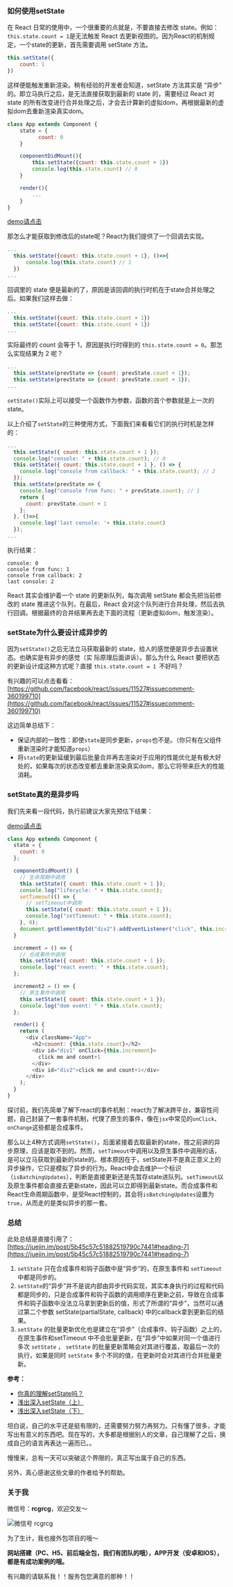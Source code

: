 ### 如何使用setState

在 React 日常的使用中，一个很重要的点就是，不要直接去修改 state。例如：`this.state.count = 1`是无法触发 React 去更新视图的。因为React的机制规定，一个state的更新，首先需要调用 setState 方法。

```javascript
this.setState({
    count: 1
})
```

这样便能触发重新渲染。稍有经验的开发者会知道，setState 方法其实是 “异步” 的。即立马执行之后，是无法直接获取到最新的 state 的，需要经过 React 对 state 的所有改变进行合并处理之后，才会去计算新的虚拟dom，再根据最新的虚拟dom去重新渲染真实dom。

```javascript
class App extends Component {
    state = {
          count: 0
    }

    componentDidMount(){
        this.setState({count: this.state.count + 1})
        console.log(this.state.count) // 0
    }

    render(){
        ...
    }
}
```

[demo请点击](https://codesandbox.io/s/xpk8qqx9pz?expanddevtools=1)

那怎么才能获取到修改后的state呢？React为我们提供了一个回调去实现。

```javascript
...
  this.setState({count: this.state.count + 1}, ()=>{
      console.log(this.state.count) // 1
  })
...
```

回调里的 state 便是最新的了，原因是该回调的执行时机在于state合并处理之后。如果我们这样去做：

```javascript
...
  this.setState({count: this.state.count + 1})
  this.setState({count: this.state.count + 1})
...
```

实际最终的 count 会等于 1，原因是执行时得到的 `this.state.count = 0`。那怎么实现结果为 2 呢？

```javascript
...
  this.setState(prevState => {count: prevState.count + 1});
  this.setState(prevState => {count: prevState.count + 1});
...
```

`setState()`实际上可以接受一个函数作为参数，函数的首个参数就是上一次的state。

以上介绍了`setState`的三种使用方式，下面我们来看看它们的执行时机是怎样的：

```javascript
...
  this.setState({ count: this.state.count + 1 });
  console.log("console: " + this.state.count); // 0
  this.setState({ count: this.state.count + 1 }, () => {
    console.log("console from callback: " + this.state.count); // 2
  });
  this.setState(prevState => {
    console.log("console from func: " + prevState.count); // 1
    return {
      count: prevState.count + 1
    };
  }, ()=>{
    console.log('last console: '+ this.state.count)
  });
...
```

执行结果：

```
console: 0 
console from func: 1 
console from callback: 2
last console: 2 
```

React 其实会维护着一个 state 的更新队列，每次调用 setState 都会先把当前修改的 state 推进这个队列，在最后，React 会对这个队列进行合并处理，然后去执行回调。根据最终的合并结果再去走下面的流程（更新虚拟dom，触发渲染）。

### setState为什么要设计成异步的

因为`setState()`之后无法立马获取最新的 state，给人的感觉便是异步去设置状态。也确实是有异步的感觉（实 际原理后面讲诉）。那么为什么 React 要把状态的更新设计成这种方式呢？直接 `this.state.count = 1 `不好吗？

有兴趣的可以点击看看：[https://github.com/facebook/react/issues/11527#issuecomment-360199710](https://github.com/facebook/react/issues/11527#issuecomment-360199710)

这边简单总结下：

* 保证内部的一致性：即使`state`是同步更新，`props`也不是。（你只有在父组件重新渲染时才能知道`props`）
* 将`state`的更新延缓到最后批量合并再去渲染对于应用的性能优化是有极大好处的，如果每次的状态改变都去重新渲染真实dom，那么它将带来巨大的性能消耗。

### setState真的是异步吗

我们先来看一段代码，执行前建议大家先预估下结果：

[demo请点击](https://codesandbox.io/s/k2jwvz03m3?expanddevtools=1)

```javascript
class App extends Component {
  state = {
    count: 0
  };

  componentDidMount() {
    // 生命周期中调用
    this.setState({ count: this.state.count + 1 });
    console.log("lifecycle: " + this.state.count);
    setTimeout(() => {
      // setTimeout中调用
      this.setState({ count: this.state.count + 1 });
      console.log("setTimeout: " + this.state.count);
    }, 0);
    document.getElementById("div2").addEventListener("click", this.increment2);
  }

  increment = () => {
    // 合成事件中调用
    this.setState({ count: this.state.count + 1 });
    console.log("react event: " + this.state.count);
  };

  increment2 = () => {
    // 原生事件中调用
    this.setState({ count: this.state.count + 1 });
    console.log("dom event: " + this.state.count);
  };

  render() {
    return (
      <div className="App">
        <h2>couont: {this.state.count}</h2>
        <div id="div1" onClick={this.increment}>
          click me and count+1
        </div>
        <div id="div2">click me and count+1</div>
      </div>
    );
  }
}
```

探讨前，我们先简单了解下react的事件机制：react为了解决跨平台，兼容性问题，自己封装了一套事件机制，代理了原生的事件，像在`jsx`中常见的`onClick`、`onChange`这些都是合成事件。

那么以上4种方式调用`setState()`，后面紧接着去取最新的state，按之前讲的异步原理，应该是取不到的。然而，`setTimeout`中调用以及原生事件中调用的话，是可以立马获取到最新的state的。根本原因在于，setState并不是真正意义上的异步操作，它只是模拟了异步的行为。React中会去维护一个标识（`isBatchingUpdates`），判断是直接更新还是先暂存state进队列。`setTimeout`以及原生事件都会直接去更新state，因此可以立即得到最新state。而合成事件和React生命周期函数中，是受React控制的，其会将`isBatchingUpdates`设置为 `true`，从而走的是类似异步的那一套。

### 总结

此处总结是直接引用了：[https://juejin.im/post/5b45c57c51882519790c7441#heading-7](https://juejin.im/post/5b45c57c51882519790c7441#heading-7)

1. `setState` 只在合成事件和钩子函数中是“异步”的，在原生事件和 `setTimeout` 中都是同步的。
2. `setState`的“异步”并不是说内部由异步代码实现，其实本身执行的过程和代码都是同步的，只是合成事件和钩子函数的调用顺序在更新之前，导致在合成事件和钩子函数中没法立马拿到更新后的值，形式了所谓的“异步”，当然可以通过第二个参数 setState(partialState, callback) 中的callback拿到更新后的结果。
3. `setState` 的批量更新优化也是建立在“异步”（合成事件、钩子函数）之上的，在原生事件和setTimeout 中不会批量更新，在“异步”中如果对同一个值进行多次 `setState` ， `setState` 的批量更新策略会对其进行覆盖，取最后一次的执行，如果是同时 `setState` 多个不同的值，在更新时会对其进行合并批量更新。

**参考：**

* [你真的理解setState吗？](https://juejin.im/post/5b45c57c51882519790c7441#comment)
* [浅出深入setState（上）](https://segmentfault.com/a/1190000015615057)
* [浅出深入setState（下）](https://segmentfault.com/a/1190000015821018)

坦白说，自己的水平还是挺有限的，还需要努力努力再努力。只有懂了很多，才能写出有意义的东西吧。现在写的，大多都是根据别人的文章，自己理解了之后，换成自己的语言再表达一遍而已。。

慢慢来，总有一天可以突破这个界限的，真正写出属于自己的东西。

另外，真心感谢这些文章的作者给予的帮助。

### 关于我

微信号：**rcgrcg**，欢迎交友～

![微信号 rcgrcg](http://upload-images.jianshu.io/upload_images/2180775-5b1b27daf44d6b93.png?imageMogr2/auto-orient/strip%7CimageView2/2/w/300)

为了生计，我也接外包项目的哦～

**网站搭建（PC、H5、前后端全包，我们有团队的哦），APP开发（安卓和IOS），都是有成功案例的哦。**

有兴趣的请联系我！！服务包您满意的那种！！

